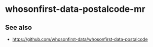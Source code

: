 # whosonfirst-data-postalcode-mr

## See also

* https://github.com/whosonfirst-data/whosonfirst-data-postalcode
